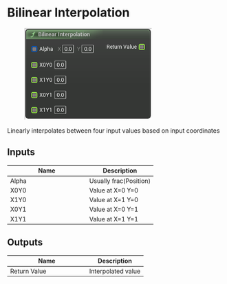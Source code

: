 # Bilinear Interpolation

<div align="left" data-full-width="false">

<figure><img src="Bilinear_Interpolation.png" alt=""><figcaption></figcaption></figure>

</div>

Linearly interpolates between four input values based on input coordinates

## Inputs

<table>
<thead><tr><th width="170">Name</th><th>Description</th></tr></thead>
<tbody>
<tr><td>Alpha</td><td>Usually frac(Position)</td></tr>
<tr><td>X0Y0</td><td>Value at X=0 Y=0</td></tr>
<tr><td>X1Y0</td><td>Value at X=1 Y=0</td></tr>
<tr><td>X0Y1</td><td>Value at X=0 Y=1</td></tr>
<tr><td>X1Y1</td><td>Value at X=1 Y=1</td></tr>
</tbody>
</table>

## Outputs

<table>
<thead><tr><th width="170">Name</th><th>Description</th></tr></thead>
<tbody>
<tr><td>Return Value</td><td>Interpolated value</td></tr>
</tbody>
</table>